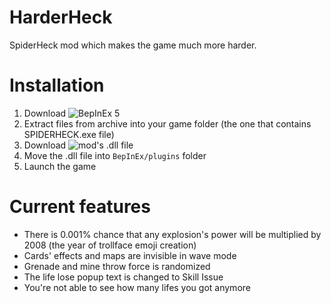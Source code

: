 # HarderHeck
SpiderHeck mod which makes the game much more harder.

# Installation
1. Download ![BepInEx 5](https://github.com/BepInEx/BepInEx/releases)
2. Extract files from archive into your game folder (the one that contains SPIDERHECK.exe file)
3. Download ![mod's .dll file](https://github.com/AerGameChannel/HarderHeck/releases/latest/)
4. Move the .dll file into `BepInEx/plugins` folder
5. Launch the game

# Current features

- There is 0.001% chance that any explosion's power will be multiplied by 2008 (the year of trollface emoji creation)
- Cards' effects and maps are invisible in wave mode
- Grenade and mine throw force is randomized
- The life lose popup text is changed to Skill Issue
- You're not able to see how many lifes you got anymore
